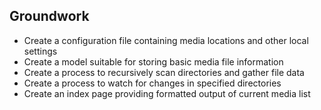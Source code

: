 Groundwork
----------
* Create a configuration file containing media locations and other local settings
* Create a model suitable for storing basic media file information
* Create a process to recursively scan directories and gather file data
* Create a process to watch for changes in specified directories
* Create an index page providing formatted output of current media list
